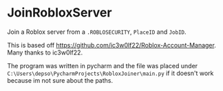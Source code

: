 # JoinRobloxServer
Join a Roblox server from a `.ROBLOSECURITY`, `PlaceID` and `JobID`.

This is based off https://github.com/ic3w0lf22/Roblox-Account-Manager.
Many thanks to ic3w0lf22.


The program was written in pycharm and the file was placed under ` C:\Users\depso\PycharmProjects\RobloxJoiner\main.py ` if it doesn't work because im not sure about the paths.
